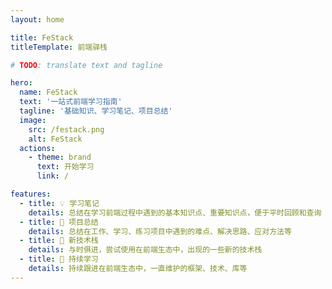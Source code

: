 ```yaml
---
layout: home

title: FeStack
titleTemplate: 前端驿栈

# TODO: translate text and tagline

hero:
  name: FeStack
  text: '一站式前端学习指南'
  tagline: '基础知识、学习笔记、项目总结'
  image:
    src: /festack.png
    alt: FeStack
  actions:
    - theme: brand
      text: 开始学习
      link: /

features:
  - title: 💡 学习笔记
    details: 总结在学习前端过程中遇到的基本知识点、重要知识点，便于平时回顾和查询
  - title: 🔑 项目总结
    details: 总结在工作、学习、练习项目中遇到的难点、解决思路、应对方法等
  - title: 🔑 新技术栈
    details: 与时俱进，尝试使用在前端生态中，出现的一些新的技术栈
  - title: 🔑 持续学习
    details: 持续跟进在前端生态中，一直维护的框架、技术、库等
---
```


<script setup>
// import HomeSponsors from '.vitepress/theme/components/HomeSponsors.vue'
</script>

<!-- <HomeSponsors /> -->
